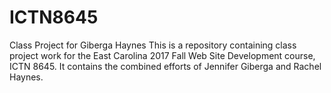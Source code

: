 # ICTN8645
Class Project for Giberga Haynes
This is a repository containing class project work for the East Carolina 2017 Fall Web Site Development course, ICTN 8645. It contains the combined efforts of Jennifer Giberga and Rachel Haynes.
